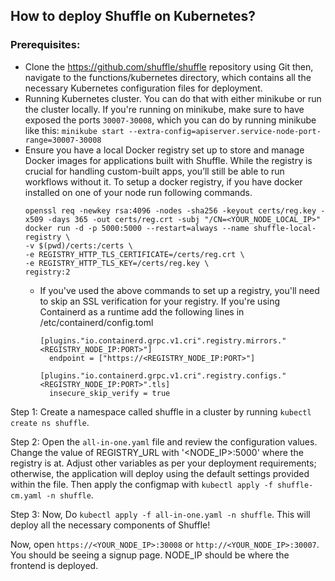 ## How to deploy Shuffle on Kubernetes?

### Prerequisites:
-	Clone the https://github.com/shuffle/shuffle repository using Git then, navigate to the functions/kubernetes directory, which contains all the necessary Kubernetes configuration files for deployment.
-	Running Kubernetes cluster. You can do that with either minikube or run the cluster locally. If you're running on minikube, make sure to have exposed the ports ```30007-30008```, which you can do by running minikube like this: ```minikube start --extra-config=apiserver.service-node-port-range=30007-30008```
- Ensure you have a local Docker registry set up to store and manage Docker images for applications built with Shuffle. While the registry is crucial for handling custom-built apps, you’ll still be able to run workflows without it. To setup a docker registry, if you have docker installed on one of your node run following commands.
  ```
  openssl req -newkey rsa:4096 -nodes -sha256 -keyout certs/reg.key -x509 -days 365 -out certs/reg.crt -subj "/CN=<YOUR_NODE_LOCAL_IP>"
  docker run -d -p 5000:5000 --restart=always --name shuffle-local-registry \
  -v $(pwd)/certs:/certs \
  -e REGISTRY_HTTP_TLS_CERTIFICATE=/certs/reg.crt \
  -e REGISTRY_HTTP_TLS_KEY=/certs/reg.key \
  registry:2
  ```
  - If you've used the above commands to set up a registry, you'll need to skip an SSL verification for your registry. If you're using Containerd as a runtime
    add the following lines in /etc/containerd/config.toml
    ```
    [plugins."io.containerd.grpc.v1.cri".registry.mirrors."<REGISTRY_NODE_IP:PORT>"]
      endpoint = ["https://<REGISTRY_NODE_IP:PORT>"]

    [plugins."io.containerd.grpc.v1.cri".registry.configs."<REGISTRY_NODE_IP:PORT>".tls]
      insecure_skip_verify = true

    ```
Step 1: Create a namespace called shuffle in a cluster by running ```kubectl create ns shuffle```.  

Step 2: Open the ```all-in-one.yaml``` file and review the configuration values. Change the value of REGISTRY_URL with '<NODE_IP>:5000' where the registry is at. Adjust other variables as per your deployment requirements; otherwise, the application will deploy using the default settings provided within the file. Then apply the configmap with ```kubectl apply -f shuffle-cm.yaml -n shuffle```.  

Step 3: Now, Do ```kubectl apply -f all-in-one.yaml -n shuffle```. This will deploy all the necessary components of Shuffle!

Now, open ```https://<YOUR_NODE_IP>:30008``` or ```http://<YOUR_NODE_IP>:30007```. You should be seeing a signup page. NODE_IP should be where the frontend is deployed.

